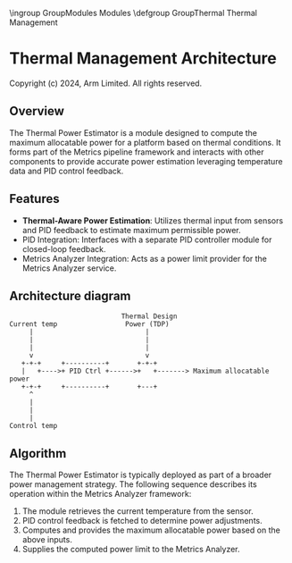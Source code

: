 \ingroup GroupModules Modules
\defgroup GroupThermal Thermal Management

# Thermal Management Architecture

Copyright (c) 2024, Arm Limited. All rights reserved.


## Overview

The Thermal Power Estimator is a module designed to compute the maximum
allocatable power for a platform based on thermal conditions. It forms part of
the Metrics pipeline framework and interacts with other components to provide
accurate power estimation leveraging temperature data and PID control feedback.

## Features

- **Thermal-Aware Power Estimation**: Utilizes thermal input from sensors and
  PID feedback to estimate maximum permissible power.
- PID Integration: Interfaces with a separate PID controller module for
  closed-loop feedback.
- Metrics Analyzer Integration: Acts as a power limit provider for the Metrics
  Analyzer service.

## Architecture diagram

                                Thermal Design
    Current temp                 Power (TDP)
         |                            |
         |                            |
         |                            |
         v                            v
       +-+-+     +----------+       +-+-+
       |   +---->+ PID Ctrl +------>+   +-------> Maximum allocatable power
       +-+-+     +----------+       +---+
         ^
         |
         |
         |
    Control temp


## Algorithm

The Thermal Power Estimator is typically deployed as part of a broader power
management strategy. The following sequence describes its operation within
the Metrics Analyzer framework:

1. The module retrieves the current temperature from the sensor.
2. PID control feedback is fetched to determine power adjustments.
3. Computes and provides the maximum allocatable power based on the above
   inputs.
4. Supplies the computed power limit to the Metrics Analyzer.

